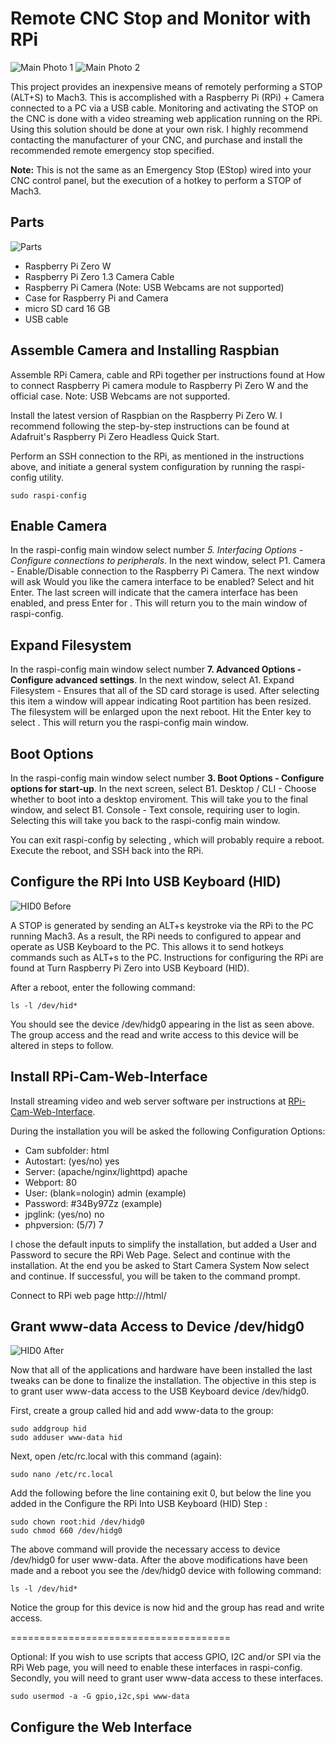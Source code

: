 # Remote CNC Stop and Monitor with RPi
![Main Photo 1](https://github.com/sbkirby/RPi_remote_cnc_STOP/blob/master/images/main_photo_1.jpg)
![Main Photo 2](https://github.com/sbkirby/RPi_remote_cnc_STOP/blob/master/images/main_photo_2.jpg)

This project provides an inexpensive means of remotely performing a STOP (ALT+S) to Mach3. This is accomplished with a Raspberry Pi (RPi) + Camera connected to a PC via a USB cable. Monitoring and activating the STOP on the CNC is done with a video streaming web application running on the RPi. Using this solution should be done at your own risk. I highly recommend contacting the manufacturer of your CNC, and purchase and install the recommended remote emergency stop specified.

**Note:** This is not the same as an Emergency Stop (EStop) wired into your CNC control panel, but the execution of a hotkey to perform a STOP of Mach3.

## Parts
![Parts](https://github.com/sbkirby/RPi_remote_cnc_STOP/blob/master/images/parts.jpg)

* Raspberry Pi Zero W
* Raspberry Pi Zero 1.3 Camera Cable
* Raspberry Pi Camera (Note: USB Webcams are not supported)
* Case for Raspberry Pi and Camera
* micro SD card 16 GB
* USB cable

## Assemble Camera and Installing Raspbian
Assemble RPi Camera, cable and RPi together per instructions found at How to connect Raspberry Pi camera module to Raspberry Pi Zero W and the official case. Note: USB Webcams are not supported.

Install the latest version of Raspbian on the Raspberry Pi Zero W. I recommend following the step-by-step instructions can be found at Adafruit's Raspberry Pi Zero Headless Quick Start.

Perform an SSH connection to the RPi, as mentioned in the instructions above, and initiate a general system configuration by running the raspi-config utility.
```
sudo raspi-config
```
## Enable Camera

In the raspi-config main window select number *5. Interfacing Options - Configure connections to peripherals*. In the next window, select P1. Camera - Enable/Disable connection to the Raspberry Pi Camera. The next window will ask Would you like the camera interface to be enabled? Select and hit Enter. The last screen will indicate that the camera interface has been enabled, and press Enter for . This will return you to the main window of raspi-config.

## Expand Filesystem

In the raspi-config main window select number **7. Advanced Options - Configure advanced settings**. In the next window, select A1. Expand Filesystem - Ensures that all of the SD card storage is used. After selecting this item a window will appear indicating Root partition has been resized. The filesystem will be enlarged upon the next reboot. Hit the Enter key to select . This will return you the raspi-config main window.

## Boot Options

In the raspi-config main window select number **3. Boot Options - Configure options for start-up**. In the next screen, select B1. Desktop / CLI - Choose whether to boot into a desktop enviroment. This will take you to the final window, and select B1. Console - Text console, requiring user to login. Selecting this will take you back to the raspi-config main window.

You can exit raspi-config by selecting , which will probably require a reboot. Execute the reboot, and SSH back into the RPi.

## Configure the RPi Into USB Keyboard (HID)
![HID0 Before](https://github.com/sbkirby/RPi_remote_cnc_STOP/blob/master/images/list_device_hid0_before.jpg)

A STOP is generated by sending an ALT+s keystroke via the RPi to the PC running Mach3. As a result, the RPi needs to configured to appear and operate as USB Keyboard to the PC. This allows it to send hotkeys commands such as ALT+s to the PC. Instructions for configuring the RPi are found at Turn Raspberry Pi Zero into USB Keyboard (HID).

After a reboot, enter the following command:
```
ls -l /dev/hid*
```
You should see the device /dev/hidg0 appearing in the list as seen above. The group access and the read and write access to this device will be altered in steps to follow.

## Install RPi-Cam-Web-Interface

Install streaming video and web server software per instructions at [RPi-Cam-Web-Interface](https://elinux.org/RPi-Cam-Web-Interface).

During the installation you will be asked the following Configuration Options:

* Cam subfolder: html
* Autostart: (yes/no) yes
* Server: (apache/nginx/lighttpd) apache
* Webport: 80
* User: (blank=nologin) admin (example)
* Password: #34By97Zz (example)
* jpglink: (yes/no) no
* phpversion: (5/7) 7

I chose the default inputs to simplify the installation, but added a User and Password to secure the RPi Web Page. Select and continue with the installation. At the end you be asked to Start Camera System Now select and continue. If successful, you will be taken to the command prompt.

Connect to RPi web page http:///html/

## Grant www-data Access to Device /dev/hidg0
![HID0 After](https://github.com/sbkirby/RPi_remote_cnc_STOP/blob/master/images/list_device_hid0_after.jpg)

Now that all of the applications and hardware have been installed the last tweaks can be done to finalize the installation. The objective in this step is to grant user www-data access to the USB Keyboard device /dev/hidg0.

First, create a group called hid and add www-data to the group:
```
sudo addgroup hid
sudo adduser www-data hid
```
Next, open /etc/rc.local with this command (again):
```
sudo nano /etc/rc.local
```
Add the following before the line containing exit 0, but below the line you added in the Configure the RPi Into USB Keyboard (HID) Step :
```
sudo chown root:hid /dev/hidg0
sudo chmod 660 /dev/hidg0
```
The above command will provide the necessary access to device /dev/hidg0 for user www-data. After the above modifications have been made and a reboot you see the /dev/hidg0 device with following command:
```
ls -l /dev/hid*
```
Notice the group for this device is now hid and the group has read and write access.

======================================

Optional: If you wish to use scripts that access GPIO, I2C and/or SPI via the RPi Web page, you will need to enable these interfaces in raspi-config. Secondly, you will need to grant user www-data access to these interfaces.
```
sudo usermod -a -G gpio,i2c,spi www-data
```

## Configure the Web Interface
